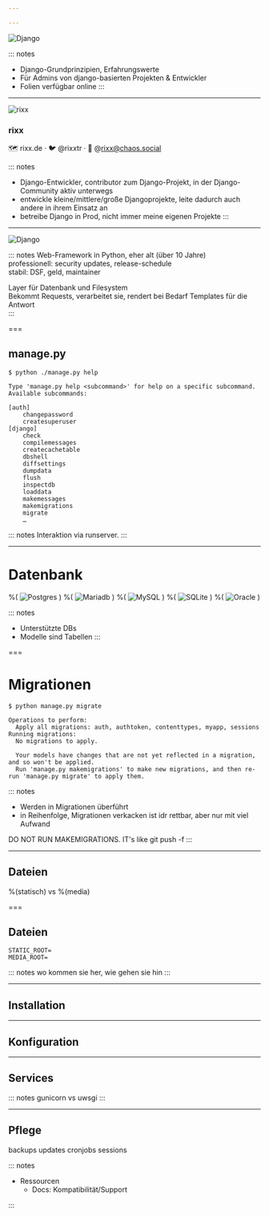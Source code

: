 ```yaml
---

---
```


</slide>

<slide id="first">

![Django](./django_fuer_admins.png)

::: notes
- Django-Grundprinzipien, Erfahrungswerte
- Für Admins von django-basierten Projekten & Entwickler
- Folien verfügbar online
:::
---

<div id="me">

![rixx](./rixx.png)
### rixx

</div>

🗺 rixx.de · 🐦 @rixxtr · 🐘 @rixx@chaos.social

::: notes
- Django-Entwickler, contributor zum Django-Projekt, in der Django-Community aktiv unterwegs
- entwickle kleine/mittlere/große Djangoprojekte, leite dadurch auch andere in ihrem Einsatz an
- betreibe Django in Prod, nicht immer meine eigenen Projekte
:::

---

![Django](./django.png)

::: notes
Web-Framework in Python, eher alt (über 10 Jahre)<br>
professionell: security updates, release-schedule<br>
stabil: DSF, geld, maintainer<br>

Layer für Datenbank und Filesystem<br>
Bekommt Requests, verarbeitet sie, rendert bei Bedarf Templates für die Antwort<br>
:::

===

## manage.py

```shell
$ python ./manage.py help

Type 'manage.py help <subcommand>' for help on a specific subcommand.
Available subcommands:

[auth]
    changepassword
    createsuperuser
[django]
    check
    compilemessages
    createcachetable
    dbshell
    diffsettings
    dumpdata
    flush
    inspectdb
    loaddata
    makemessages
    makemigrations
    migrate
    …
```

::: notes
Interaktion via runserver.
:::

---

# Datenbank

<div id='db-logos'>

%( ![Postgres](./postgres.svg) )
%( ![Mariadb](./mariadb.svg) )
%( ![MySQL](./mysql.svg) )
%( ![SQLite](./sqlite.svg) )
%( ![Oracle](./oracle.png) )

</div>

::: notes
- Unterstützte DBs
- Modelle sind Tabellen
:::

===

# Migrationen

<div id="migrate-code">

```shell
$ python manage.py migrate

Operations to perform:
  Apply all migrations: auth, authtoken, contenttypes, myapp, sessions
Running migrations:
  No migrations to apply.
```

<fragment>

```shell
  Your models have changes that are not yet reflected in a migration, and so won't be applied.
  Run 'manage.py makemigrations' to make new migrations, and then re-run 'manage.py migrate' to apply them.
```

</fragment>

</div>

::: notes
- Werden in Migrationen überführt
- in Reihenfolge, Migrationen verkacken ist idr rettbar, aber nur mit viel Aufwand

DO NOT RUN MAKEMIGRATIONS. IT's like git push -f
:::

---

## Dateien

%(statisch) vs %(media)


===

## Dateien

```python{2}
STATIC_ROOT=
MEDIA_ROOT=
```


::: notes
wo kommen sie her, wie gehen sie hin
:::

---

## Installation

---

## Konfiguration

---

## Services

::: notes
gunicorn vs uwsgi
:::


---

## Pflege

backups
updates
cronjobs
sessions

::: notes
- Ressourcen
  - Docs: Kompatibilität/Support

:::
